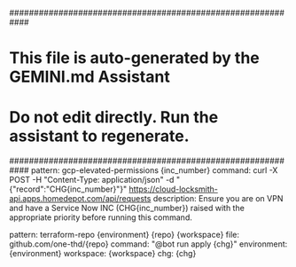 ############################################################
# This file is auto-generated by the GEMINI.md Assistant #
# Do not edit directly. Run the assistant to regenerate.   #
############################################################
pattern: gcp-elevated-permissions {inc_number}
  command: curl -X POST -H "Content-Type: application/json" -d "{\"record\":\"CHG{inc_number}\"}" https://cloud-locksmith-api.apps.homedepot.com/api/requests
  description: Ensure you are on VPN and have a Service Now INC (CHG{inc_number}) raised with the appropriate priority before running this command.

pattern: terraform-repo {environment} {repo} {workspace}
  file: github.com/one-thd/{repo}
  command: "@bot run apply {chg}"
  environment: {environment}
  workspace: {workspace}
  chg: {chg}
